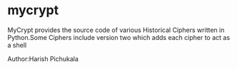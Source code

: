 mycrypt
=======
MyCrypt provides the source code of various Historical Ciphers written in Python.Some Ciphers include version two which adds each cipher to act as a shell

Author:Harish Pichukala
